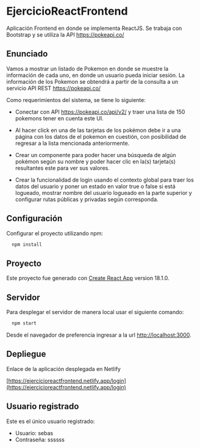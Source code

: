 # EjercicioReactFrontend

Aplicación Frontend en donde se implementa ReactJS. Se trabaja con Bootstrap y se utiliza la API https://pokeapi.co/

## Enunciado

Vamos a mostrar un listado de Pokemon en donde se muestre la información de cada uno, en donde un usuario pueda iniciar sesión. La información de los Pokemon se obtendrá a partir de la consulta a un servicio API REST https://pokeapi.co/

Como requerimientos del sistema, se tiene lo siguiente:

- Conectar con API https://pokeapi.co/api/v2/ y traer una lista de 150 pokemons tener en cuenta este UI.

- Al hacer click en una de las tarjetas de los pokémon debe ir a una página con los datos de el pokemon en cuestión, con posibilidad de regresar a la lista mencionada anteriormente.

- Crear un componente para poder hacer una búsqueda de algún pokémon según su nombre y poder hacer clic en la(s) tarjeta(s) resultantes este para ver sus valores.

- Crear la funcionalidad de login usando el contexto global para traer los datos del usuario y poner un estado en valor true o false si está logueado, mostrar nombre del usuario logueado en la parte superior y configurar rutas públicas y privadas según corresponda.

## Configuración
Configurar el proyecto utilizando npm:

```bash
  npm install
```

## Proyecto
Este proyecto fue generado con [Create React App](https://github.com/facebook/create-react-app) version 18.1.0.

## Servidor
Para desplegar el servidor de manera local usar el siguiente comando:

```bash
  npm start
```

Desde el navegador de preferencia ingresar a la url [http://localhost:3000](http://localhost:3000).

## Depliegue
Enlace de la aplicación desplegada en Netlify

[https://ejercicioreactfrontend.netlify.app/login](https://ejercicioreactfrontend.netlify.app/login)

## Usuario registrado
Este es el único usuario registrado:
- Usuario:      sebas
- Contraseña:   ssssss

